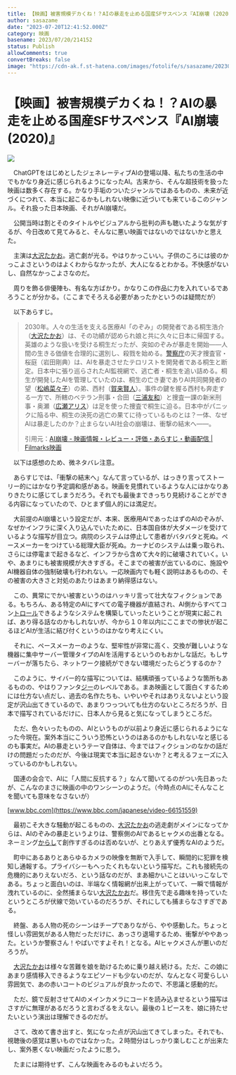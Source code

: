 ```yaml
---
title: 【映画】被害規模デカくね！？AIの暴走を止める国産SFサスペンス『AI崩壊 (2020)』
author: sasazame
date: "2023-07-20T12:41:52.000Z"
category: 映画
basename: 2023/07/20/214152
status: Publish
allowComments: true
convertBreaks: false
image: "https://cdn-ak.f.st-hatena.com/images/fotolife/s/sasazame/20230720/20230720174637.png"
---
```

# 【映画】被害規模デカくね！？AIの暴走を止める国産SFサスペンス『AI崩壊 (2020)』

![](https://cdn-ak.f.st-hatena.com/images/fotolife/s/sasazame/20230720/20230720174637.png)

<!-- Extended Body -->

　ChatGPTをはじめとしたジェネレーティブAIの登場以降、私たちの生活の中でもかなり身近に感じられるようになったAI。古来から、そんな超技術を扱った映画は数多く存在する。かなり手垢のついたジャンルではあるものの、未来が近づくにつれて、本当に起こるかもしれない映像に近づいても来ているこのジャンル。それ扱った日本映画、それがAI崩壊だ。

　公開当時は割とそのタイトルやビジュアルから批判の声も聴いたような気がするが、今日改めて見てみると、そんなに悪い映画ではないのではないかと思えた。

　主演は[大沢たかお](https://d.hatena.ne.jp/keyword/%C2%E7%C2%F4%A4%BF%A4%AB%A4%AA)。逃亡劇が光る。やはりかっこいい。子供のころには彼のかっこよさというのはよくわからなかったが、大人になるとわかる。不快感がないし、自然なかっこよさなのだ。

　周りを飾る俳優陣も、有名な方ばかり。かなりこの作品に力を入れているであろうことが分かる。（ここまでそろえる必要があったかというのは疑問だが）

　以下あらすじ。

> 2030年。人々の生活を支える医療AI「のぞみ」の開発者である桐生浩介（[大沢たかお](https://d.hatena.ne.jp/keyword/%C2%E7%C2%F4%A4%BF%A4%AB%A4%AA)）は、その功績が認められ娘と共に久々に日本に帰国する。英雄のような扱いを受ける桐生だったが、突如のぞみが暴走を開始――人間の生きる価値を合理的に選別し、殺戮を始める。[警察庁](https://d.hatena.ne.jp/keyword/%B7%D9%BB%A1%C4%A3)の天才捜査官・桜庭（岩田剛典）は、AIを暴走させたテロリストを開発者である桐生と断定。日本中に張り巡らされたAI監視網で、逃亡者・桐生を追い詰める。桐生が開発したAIを管理していたのは、桐生の亡き妻でありAI共同開発者の望（[松嶋菜々子](https://d.hatena.ne.jp/keyword/%BE%BE%C5%E8%BA%DA%A1%B9%BB%D2)）の弟、西村（[賀来賢人](https://d.hatena.ne.jp/keyword/%B2%EC%CD%E8%B8%AD%BF%CD)）。事件の鍵を握る西村も奔走する一方で、所轄のベテラン刑事・合田（[三浦友和](https://d.hatena.ne.jp/keyword/%BB%B0%B1%BA%CD%A7%CF%C2)）と捜査一課の新米刑事・奥瀬（[広瀬アリス](https://d.hatena.ne.jp/keyword/%B9%AD%C0%A5%A5%A2%A5%EA%A5%B9)）は足を使った捜査で桐生に迫る。日本中がパニックに陥る中、桐生の決死の逃亡の果てに待っているものとは？一体、なぜAIは暴走したのか？止まらないAI社会の崩壊は、衝撃の結末へ――。
> 
> 引用元：[AI崩壊 - 映画情報・レビュー・評価・あらすじ・動画配信 | Filmarks映画](https://filmarks.com/movies/82229)

　以下は感想のため、微ネタバレ注意。

　あらすじでは、「衝撃の結末へ」なんて言っているが、はっきり言ってストーリー的にはかなり予定調和感がある。映画を見慣れているような人にはかなりありきたりに感じてしまうだろう。それでも最後まできっちり見続けることができる内容になっていたので、ひとまず個人的には満足だ。

　大前提のAI崩壊という設定だが、本来、医療用AIであったはずのAIのぞみが、なぜかインフラに深く入り込んでいたために、日本国自体が大ダメージを受けているような描写が目立つ。病院のシステムは停止して患者がバタバタと死ぬ。ペースメーカーをつけている総理大臣が死ぬ。カーナビのシステムは乗っ取られ、さらには停電まで起きるなど、インフラから含めて大々的に破壊されていく。いや、あまりにも被害規模が大きすぎる。そこまでの被害が出ているのに、施設やAI機器自体の強制破壊も行われない。一応映画内でも軽く説明はあるものの、その被害の大きさと対処のあたりはあまり納得感はない。

　この、異常にでかい被害というのはハッキリ言って壮大なフィクションである。もちろん、ある特定のAIにすべての電子機器が直結され、AI側からすべてコン[トロール](https://d.hatena.ne.jp/keyword/%A5%C8%A5%ED%A1%BC%A5%EB)できるようなシステムを構築していったということが現実に起これば、あり得る話なのかもしれないが、今から１０年以内にここまでの惨状が起こるほどAIが生活に結び付くというのはかなり考えにくい。

　それに、ペースメーカーのような、堅牢性が非常に高く、交換が難しいような機器に集中サーバー管理タイプのAIを活用するというのもおかしな話だ。もしサーバーが落ちたら、ネットワーク接続ができない環境だったらどうするのか？

　このように、サイバー的な描写については、結構頑張っているような箇所もあるものの、やはりファンタ[ジー](https://d.hatena.ne.jp/keyword/%A5%B8%A1%BC)のレベルである。まあ映画として面白くするためには仕方ない点だし、過去の名作たちも、いやいやそれはありえないよという設定が沢山出てきているので、あまりつっついても仕方のないところだろうが、日本で描写されているだけに、日本人から見ると気になってしまうところだ。

　ただ、色々いったものの、AIというものが以前より身近に感じられるようになった今現在。案外本当にこういう恐怖というのはあるのかもしれないなと感じるのも事実だ。AIの暴走というテーマ自体は、今まではフィクションのなかの話だけの問題だったのだが、今後は現実で本当に起きないか？と考えるフェーズに入っているのかもしれない。

　国連の会合で、AIに「人間に反抗する？」なんて聞いてるのがつい先日あったが、こんなのまさに映画の中のワンシーンのようだ。（今時点のAIにそんなことを聞いても意味をなさないが）

[www.bbc.com](https://www.bbc.com/japanese/video-66151559)

　最初こそ大きな騒動が起こるものの、[大沢たかお](https://d.hatena.ne.jp/keyword/%C2%E7%C2%F4%A4%BF%A4%AB%A4%AA)の逃走劇がメインになってからは、AIのぞみの暴走というよりは、警察側のAIであるヒャクメの出番となる。ネーミング[からし](https://d.hatena.ne.jp/keyword/%A4%AB%A4%E9%A4%B7)て創作すぎるのは否めないが、とりあえず優秀なAIのようだ。

　町中にあるありとあらゆるカメラの映像を無断で入手して、瞬間的に犯罪を検知し通報する。プライバシーもへったくれもないという描写だ。これも接続先の危機的にありえないだろ、という話なのだが、まあ細かいことはいいっこなしである。ちょっと面白いのは、半端なく情報網が出来上がっていて、一瞬で情報が洩れているのに、全然捕まらない[大沢たかお](https://d.hatena.ne.jp/keyword/%C2%E7%C2%F4%A4%BF%A4%AB%A4%AA)だ。移住先で走る趣味を持っていたというところが伏線で効いているのだろうが、それにしても捕まらなさすぎである。

　終盤、ある人物の死のシーンはチープでありながら、やや感動した。ちょっと怪しい雰囲気がある人物だっただけに、あっさり退場するため、衝撃がややあった。というか警察さん！やばいですよそれ！となる。AIヒャクメさんが悪いのだろうが。

　[大沢たかお](https://d.hatena.ne.jp/keyword/%C2%E7%C2%F4%A4%BF%A4%AB%A4%AA)は様々な苦難を娘を助けるために乗り越え続ける。ただ、この娘にあまり感情移入できるようなエピソードも少ないのだが、なんとなく可愛らしい雰囲気で、あの赤いコートのビジュアルが良かったので、不思議と感動的だ。

　ただ、鏡で反射させてAIのメインカメラにコードを読み込ませるという描写はさすがに無理があるだろうと言わざるをえない。最後の１ピースを、娘に持たせたいという演出は理解できるのだが。

　さて、改めて書き出すと、気になった点が沢山出てきてしまった。それでも、視聴後の感覚は悪いものではなかった。２時間分はしっかり楽しむことが出来たし、案外悪くない映画だったように思う。

　たまには期待せず、こんな映画をみるのもよいだろう。